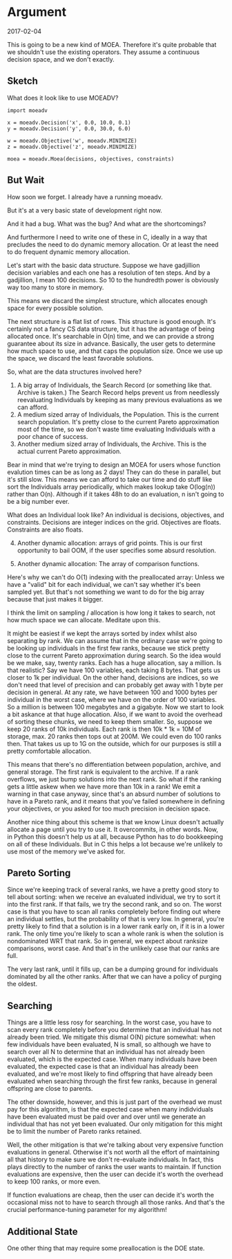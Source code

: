 # Argument

2017-02-04

This is going to be a new kind of MOEA.  Therefore it's quite probable that
we shouldn't use the existing operators.  They assume a continuous decision
space, and we don't exactly.

## Sketch

What does it look like to use MOEADV?

```
import moeadv

x = moeadv.Decision('x', 0.0, 10.0, 0.1)
y = moeadv.Decision('y', 0.0, 30.0, 6.0)

w = moeadv.Objective('w', moeadv.MINIMIZE)
z = moeadv.Objective('z', moeadv.MINIMIZE)

moea = moeadv.Moea(decisions, objectives, constraints)
```

## But Wait

How soon we forget.  I already have a running moeadv.

But it's at a very basic state of development right now.

And it had a bug.  What was the bug?  And what are the
shortcomings?

And furthermore I need to write one of these in C, ideally
in a way that precludes the need to do dynamic memory allocation.
Or at least the need to do frequent dynamic memory allocation.

Let's start with the basic data structure.  Suppose we have
gadjillion decision variables and each one has a resolution 
of ten steps.  And by a gadjillion, I mean 100 decisions.  So
10 to the hundredth power is obviously way too many to store
in memory.

This means we discard the simplest structure, which allocates
enough space for every possible solution.

The next structure is a flat list of rows.  This structure is
good enough.  It's certainly not a fancy CS data structure, but
it has the advantage of being allocated once.  It's searchable
in O(n) time, and we can provide a strong guarantee about its
size in advance.  Basically, the user gets to determine how
much space to use, and that caps the population size.  Once we
use up the space, we discard the least favorable solutions.

So, what are the data structures involved here?

1. A big array of Individuals, the Search Record (or something like
that.  Archive is taken.)  The Search Record helps prevent us from
needlessly reevaluating Individuals by keeping as many previous
evaluations as we can afford.
2. A medium sized array of Individuals, the Population.  This is the
current search population.  It's pretty close to the current Pareto
approximation most of the time, so we don't waste time evaluating
Individuals with a poor chance of success.
3. Another medium sized array of Individuals, the Archive.  This is
the actual current Pareto approximation.

Bear in mind that we're trying to design an MOEA for users whose
function evalution times can be as long as 2 days!  They can
do these in parallel, but it's still slow.  This means we can
afford to take our time and do stuff like sort the Individuals
array periodically, which makes lookup take O(log(n)) rather than
O(n).  Although if it takes 48h to do an evaluation, n isn't going
to be a big number ever.

What does an Individual look like?  An individual is decisions,
objectives, and constraints.  Decisions are integer indices on
the grid.  Objectives are floats.  Constraints are also floats.

4. Another dynamic allocation: arrays of grid points.  This is
our first opportunity to bail OOM, if the user specifies some
absurd resolution.

5. Another dynamic allocation: The array of comparison functions.

Here's why we can't do O(1) indexing with the preallocated array:
Unless we have a "valid" bit for each individual, we can't say 
whether it's been sampled yet.  But that's not something we want
to do for the big array because that just makes it bigger.

I think the limit on sampling / allocation is how long it takes to
search, not how much space we can allocate.
Meditate upon this.

It might be easiest if we kept the arrays sorted by index whilst
also separating by rank.  We can assume that in the ordinary case
we're going to be looking up individuals in the first few ranks,
because we stick pretty close to the current Pareto approximation
during search.  So the idea would be we make, say, twenty ranks.
Each has a huge allocation, say a million.  Is that realistic?
Say we have 100 variables, each taking 8 bytes.  That gets us
closer to 1k per individual.  On the other hand, decisions are
indices, so we don't need that level of precision and can probably
get away with 1 byte per decision in general.  At any rate, we
have between 100 and 1000 bytes per individual in the worst case,
where we have on the order of 100 variables.  So a million is
between 100 megabytes and a gigabyte.  Now we start to look a
bit askance at that huge allocation.  Also, if we want to avoid
the overhead of sorting these chunks, we need to keep them
smaller.  So, suppose we keep 20 ranks of 10k individuals.  Each
rank is then 10k * 1k = 10M of storage, max.  20 ranks then tops
out at 200M.  We could even do 100 ranks then.  That takes us up
to 1G on the outside, which for our purposes is still a pretty
comfortable allocation.

This means that there's no differentiation between population, archive,
and general storage.  The first rank is equivalent to the archive.
If a rank overflows, we just bump solutions into the next rank.  So
what if the ranking gets a little askew when we have more than 10k in
a rank!  We emit a warning in that case anyway, since that's an absurd
number of solutions to have in a Pareto rank, and it means that you've
failed somewhere in defining your objectives, or you asked for too
much precision in decision space.

Another nice thing about this scheme is that we know Linux doesn't
actually allocate a page until you try to use it.  It overcommits, in
other words.  Now, in Python this doesn't help us at all, because Python
has to do bookkeeping on all of these Individuals.  But in C this helps
a lot because we're unlikely to use most of the memory we've asked for.

## Pareto Sorting

Since we're keeping track of several ranks, we have a pretty good story
to tell about sorting: when we receive an evaluated individual, we try
to sort it into the first rank.  If that fails, we try the second rank,
and so on.  The worst case is that you have to scan all ranks completely
before finding out where an individual settles, but the probability
of that is very low.  In general, you're pretty likely to find that
a solution is in a lower rank early on, if it is in a lower rank.
The only time you're likely to scan a whole rank is when the solution
is nondominated WRT that rank.  So in general, we expect about ranksize
comparisons, worst case.  And that's in the unlikely case that our ranks
are full.

The very last rank, until it fills up, can be a dumping ground for 
individuals dominated by all the other ranks.  After that we can have a
policy of purging the oldest.

## Searching 

Things are a little less rosy for searching.  In the worst case,
you have to scan every rank completely before you determine that an
individual has not already been tried.  We mitigate this dismal O(N)
picture somewhat: when few individuals have been evaluated, N is small,
so although we have to search over all N to determine that an individual
has not already been evaluated, which is the expected case.  When many
individuals have been evaluated, the expected case is that an individual
has already been evaluated, and we're most likely to find offspring that
have already been evaluated when searching through the first few ranks,
because in general offspring are close to parents.

The other downside, however, and this is just part of the overhead
we must pay for this algorithm, is that the expected case when many
indidviduals have been evaluated must be paid over and over until we
generate an individual that has not yet been evaluated.  Our only 
mitigation for this might be to limit the number of Pareto ranks retained.

Well, the other mitigation is that we're talking about very expensive
function evaluations in general.  Otherwise it's not worth all the effort
of maintaining all that history to make sure we don't re-evaluate 
individuals.  In fact, this plays directly to the number of ranks the
user wants to maintain.  If function evaluations are expensive, then the
user can decide it's worth the overhead to keep 100 ranks, or more even.

If function evaluations are cheap, then the user can decide it's worth
the occasional miss not to have to search through all those ranks.  And
that's the crucial performance-tuning parameter for my algorithm!

## Additional State

One other thing that may require some preallocation is the DOE state.

